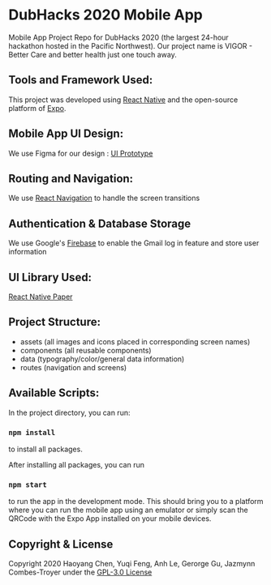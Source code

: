 # DubHacks 2020 Mobile App

Mobile App Project Repo for DubHacks 2020 (the largest 24-hour hackathon hosted in the Pacific Northwest). Our project name is VIGOR - Better Care and better health just one touch away.

## Tools and Framework Used:

This project was developed using [React Native](https://reactnative.dev/) and the open-source platform of [Expo](https://docs.expo.io/).

## Mobile App UI Design:

We use Figma for our design : [UI Prototype](https://www.figma.com/file/9ILk7u3RypARp0N5T6eFcl/DubHacks-2020?node-id=76%3A2125)

## Routing and Navigation:

We use [React Navigation](https://reactnavigation.org/) to handle the screen transitions

## Authentication & Database Storage

We use Google's [Firebase](https://firebase.google.com/) to enable the Gmail log in feature and store user information

## UI Library Used:

[React Native Paper](https://callstack.github.io/react-native-paper/index.html)

## Project Structure:

-   assets (all images and icons placed in corresponding screen names)
-   components (all reusable components)
-   data (typography/color/general data information)
-   routes (navigation and screens)

## Available Scripts:

In the project directory, you can run:

### `npm install`

to install all packages.

After installing all packages, you can run

### `npm start`

to run the app in the development mode. This should bring you to a platform where you can run the mobile app using an emulator or simply scan the QRCode with the Expo App installed on your mobile devices.

## Copyright & License

Copyright 2020 Haoyang Chen, Yuqi Feng, Anh Le, Gerorge Gu, Jazmynn Combes-Troyer under the [GPL-3.0 License](https://github.com/HaoyangChen/ifu-2/blob/master/LICENSE)
